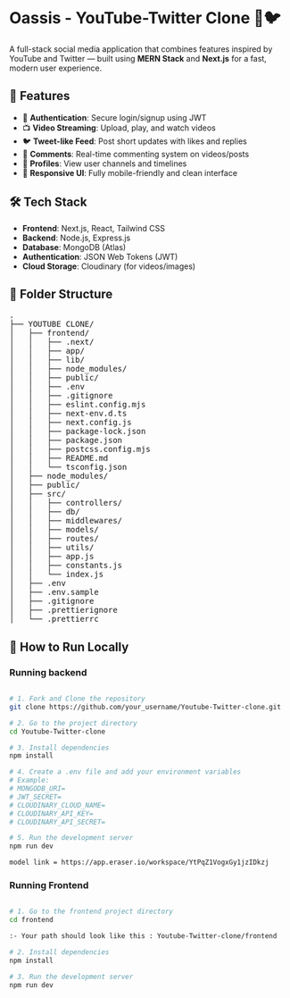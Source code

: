 # Oassis - YouTube-Twitter Clone 🎥🐦

A full-stack social media application that combines features inspired by YouTube and Twitter — built using **MERN Stack** and **Next.js** for a fast, modern user experience.

## 🚀 Features

- 🔐 **Authentication**: Secure login/signup using JWT
- 📺 **Video Streaming**: Upload, play, and watch videos
- 🐦 **Tweet-like Feed**: Post short updates with likes and replies
- 💬 **Comments**: Real-time commenting system on videos/posts
- 👤 **Profiles**: View user channels and timelines
- 📱 **Responsive UI**: Fully mobile-friendly and clean interface

## 🛠 Tech Stack

- **Frontend**: Next.js, React, Tailwind CSS
- **Backend**: Node.js, Express.js
- **Database**: MongoDB (Atlas)
- **Authentication**: JSON Web Tokens (JWT)
- **Cloud Storage**: Cloudinary (for videos/images)

## 📁 Folder Structure

<pre>
.
├── YOUTUBE CLONE/
│   ├── frontend/
│   │   ├── .next/
│   │   ├── app/
│   │   ├── lib/
│   │   ├── node_modules/
│   │   ├── public/
│   │   ├── .env
│   │   ├── .gitignore
│   │   ├── eslint.config.mjs
│   │   ├── next-env.d.ts
│   │   ├── next.config.js
│   │   ├── package-lock.json
│   │   ├── package.json
│   │   ├── postcss.config.mjs
│   │   ├── README.md
│   │   └── tsconfig.json
│   ├── node_modules/
│   ├── public/
│   ├── src/
│   │   ├── controllers/
│   │   ├── db/
│   │   ├── middlewares/
│   │   ├── models/
│   │   ├── routes/
│   │   ├── utils/
│   │   ├── app.js
│   │   ├── constants.js
│   │   └── index.js
│   ├── .env
│   ├── .env.sample
│   ├── .gitignore
│   ├── .prettierignore
│   └── .prettierrc
</pre>

## 🧪 How to Run Locally

### Running backend 

```bash

# 1. Fork and Clone the repository
git clone https://github.com/your_username/Youtube-Twitter-clone.git

# 2. Go to the project directory
cd Youtube-Twitter-clone

# 3. Install dependencies
npm install

# 4. Create a .env file and add your environment variables
# Example:
# MONGODB_URI=
# JWT_SECRET=
# CLOUDINARY_CLOUD_NAME=
# CLOUDINARY_API_KEY=
# CLOUDINARY_API_SECRET=

# 5. Run the development server
npm run dev

model link = https://app.eraser.io/workspace/YtPqZ1VogxGy1jzIDkzj
```

### Running Frontend 

```bash

# 1. Go to the frontend project directory
cd frontend

:- Your path should look like this : Youtube-Twitter-clone/frontend

# 2. Install dependencies
npm install

# 3. Run the development server
npm run dev

```

